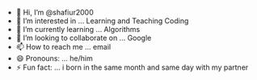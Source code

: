 - 👋 Hi, I’m @shafiur2000
- 👀 I’m interested in ... Learning and Teaching Coding
- 🌱 I’m currently learning ... Algorithms
- 💞️ I’m looking to collaborate on ... Google
- 📫 How to reach me ... email
- 😄 Pronouns: ... he/him
- ⚡ Fun fact: ... i born in the same month and same day with my partner

<!---
shafiur2000/shafiur2000 is a ✨ special ✨ repository because its `README.md` (this file) appears on your GitHub profile.
You can click the Preview link to take a look at your changes.
--->
